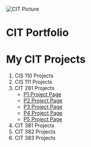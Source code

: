 ![CIT Picture](https://pixabay.com/en/photos/computer%20science/)

# CIT Portfolio



# My CIT Projects
1. CIS 110 Projects
2. CIS 111 Projects
3. CIT 281 Projects
    * [P1 Project Page](https://github.com/UO-CIT/project-1-shannonzbylski)
    * [P2 Project Page](https://github.com/UO-CIT/project-2-shannonzbylski)
    * [P3 Project Page](https://github.com/UO-CIT/project-3-shannonzbylski)
    * [P4 Project Page](https://github.com/UO-CIT/project-4-shannonzbylski)
    * [P5 Project Page](https://github.com/UO-CIT/project-5-shannonzbylski)
4. CIT 381 Projects
5. CIT 382 Projects
6. CIT 383 Projects
